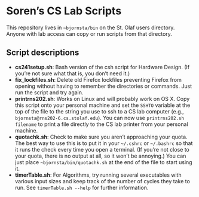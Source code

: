 # Soren’s CS Lab Scripts

This repository lives in `~bjornsta/bin` on the St. Olaf users directory. Anyone with lab access can copy or run scripts from that directory.

## Script descriptions
* **cs241setup.sh**: Bash version of the csh script for Hardware Design. (If you’re not sure what that is, you don’t need it.)
* **fix\_lockfiles.sh**: Delete old Firefox lockfiles preventing Firefox from opening without having to remember the directories or commands. Just run the script and try again.
* **printrns202.sh**: Works on Linux and will probably work on OS X. Copy this script onto your personal machine and set the `SSHTO` variable at the top of the file to the string you use to ssh to a CS lab computer (e.g., `bjornsta@rns202-6.cs.stolaf.edu`). You can now use `printrns202.sh filename` to print a file directly to the CS lab printer from your personal machine.
* **quotachk.sh**: Check to make sure you aren’t approaching your quota. The best way to use this is to put it in your `~/.cshrc` or `~/.bashrc` so that it runs the check every time you open a terminal. (If you’re not close to your quota, there is no output at all, so it won’t be annoying.) You can just place `~bjornsta/bin/quotachk.sh` at the end of the file to start using it.
* **timerTable.sh**: For Algorithms, try running several executables with various input sizes and keep track of the number of cycles they take to run. See `timerTable.sh --help` for further information.
